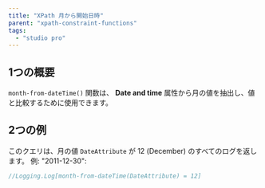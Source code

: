 ```yaml
---
title: "XPath 月から開始日時"
parent: "xpath-constraint-functions"
tags:
  - "studio pro"
---
```


## 1つの概要

`month-from-dateTime()` 関数は、 **Date and time** 属性から月の値を抽出し、値と比較するために使用できます。

## 2つの例

このクエリは、月の値 `DateAttribute` が 12 (December) のすべてのログを返します。 例: "2011-12-30":

```java
//Logging.Log[month-from-dateTime(DateAttribute) = 12]
```
